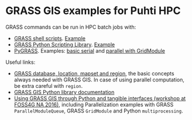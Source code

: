 # GRASS GIS examples for Puhti HPC

GRASS commands can be run in HPC batch jobs with:

* [GRASS shell scripts](https://grasswiki.osgeo.org/wiki/GRASS_Python_Scripting_Library). [Example](01_serial_cli)
* [GRASS Python Scripting Library](https://grasswiki.osgeo.org/wiki/GRASS_Python_Scripting_Library). [Example](02_python_scripting_serial)
* [PyGRASS](https://grasswiki.osgeo.org/wiki/Python/pygrass). Examples: [basic serial](03_pygrass_serial) and [parallel with GridModule](03_pygrass_parallel)

Useful links:
* [GRASS database, location, mapset and region](https://grass.osgeo.org/grass79/manuals/grass_database.html), the basic concepts always needed with GRASS GIS. 
In case of using parallel computation, be extra careful with `region`.
* [GRASS GIS Python library documentation](https://grass.osgeo.org/grass79/manuals/libpython/script.html)
* [Using GRASS GIS through Python and tangible interfaces (workshop at FOSS4G NA 2016)](https://grasswiki.osgeo.org/wiki/Using_GRASS_GIS_through_Python_and_tangible_interfaces_(workshop_at_FOSS4G_NA_2016)), 
including Parallelization examples with GRASS `ParallelModuleQueue`, GRASS `GridModule` and Python `multiprocessing`.

